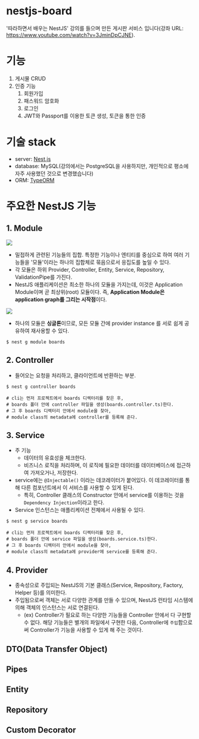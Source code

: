 # nestjs-board
'따라하면서 배우는 NestJS' 강의를 들으며 만든 게시판 서비스 입니다(강좌 URL: https://www.youtube.com/watch?v=3JminDpCJNE).

# 기능
1. 게시물 CRUD
2. 인증 기능
   1. 회원가입
   2. 패스워드 암호화
   3. 로그인
   4. JWT와 Passport를 이용한 토큰 생성, 토큰을 통한 인증


# 기술 stack
- server: [Nest.js](https://docs.nestjs.com/)
- database: MySQL(강의에서는 PostgreSQL을 사용하지만, 개인적으로 평소에 자주 사용했던 것으로 변경했습니다)
- ORM: [TypeORM](https://typeorm.io/)

# 주요한 NestJS 기능

## 1. Module
![](https://docs.nestjs.com/assets/Modules_1.png)
- 밀접하게 관련된 기능들의 집합. 특정한 기능이나 엔티티를 중심으로 하여 여러 기능들을 '모듈'이라는 하나의 집합체로 묶음으로서 응집도를 높일 수 있다.
- 각 모듈은 하위 Provider, Controller, Entity, Service, Repository, ValidationPipe를 가진다.
- NestJS 애플리케이션은 최소한 하나의 모듈을 가지는데, 이것은 Application Module이며 곧 최상위(root) 모듈이다. 즉, <b>Application Module은 application graph를 그리는 시작점</b>이다.


![](https://docs.nestjs.com/assets/Shared_Module_1.png)
- 하나의 모듈은 <b>싱글톤</b>이므로, 모든 모듈 간에 provider instance 를 서로 쉽게 공유하여 재사용할 수 있다.

```
$ nest g module boards 
```
## 2. Controller
- 들어오는 요청을 처리하고, 클라이언트에 반환하는 부분.
```
$ nest g controller boards

# cli는 먼저 프로젝트에서 boards 디렉터리를 찾은 후,
# boards 폴더 안에 controller 파일을 생성(boards.controller.ts)한다.
# 그 후 boards 디렉터리 안에서 module을 찾아,
# module class의 metadata에 controller를 등록해 준다. 
```

## 3. Service
- 주 기능
  - 데이터의 유효성을 체크한다.
  - 비즈니스 로직을 처리하며, 이 로직에 필요한 데이터를 데이터베이스에 접근하여 가져오거나, 저장한다.
- service에는 `@Injectable()` 이라는 데코레이터가 붙어있다. 이 데코레이터를 통해 다른 컴포넌트에서 이 서비스를 사용할 수 있게 된다.
  - 특히, Controller 클래스의 Constructor 안에서 service를 이용하는 것을 `Dependency Injection`이라고 한다.
- Service 인스턴스는 애플리케이션 전체에서 사용될 수 있다.
 ```
$ nest g service boards

# cli는 먼저 프로젝트에서 boards 디렉터리를 찾은 후,
# boards 폴더 안에 service 파일을 생성(boards.service.ts)한다.
# 그 후 boards 디렉터리 안에서 module을 찾아,
# module class의 metadata에 provider에 service를 등록해 준다. 
```

## 4. Provider
- 종속성으로 주입되는 NestJS의 기본 클래스(Service, Repository, Factory, Helper 등)를 의미한다.
- 주입됨으로써 객체는 서로 다양한 관계를 만들 수 있으며, NestJS 런타임 시스템에 의해 객체의 인스턴스는 서로 연결된다.
  - (ex) Controller가 필요로 하는 다양한 기능들을 Controller 안에서 다 구현할 수 없다. 해당 기능들은 별개의 파일에서 구현한 다음, Controller에 `주입`함으로써 Controller가 기능을 사용할 수 있게 해 주는 것이다. 
## DTO(Data Transfer Object)


## Pipes


## Entity


## Repository


## Custom Decorator


# 